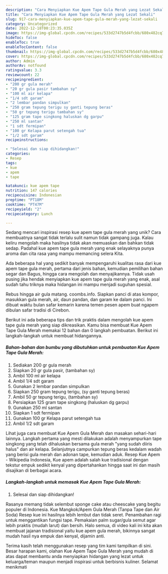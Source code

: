 ```yaml
---
description: "Cara Menyiapkan Kue Apem Tape Gula Merah yang Lezat Sekali"
title: "Cara Menyiapkan Kue Apem Tape Gula Merah yang Lezat Sekali"
slug: 917-cara-menyiapkan-kue-apem-tape-gula-merah-yang-lezat-sekali
category: Uncategorized
date: 2022-12-18T00:23:35.035Z
image: https://img-global.cpcdn.com/recipes/533d2747b5d4fcbb/680x482cq70/kue-apem-tape-gula-merah-foto-resep-utama.jpg
hideToc: false
enableToc: true
enableTocContent: false
thumbnail: https://img-global.cpcdn.com/recipes/533d2747b5d4fcbb/680x482cq70/kue-apem-tape-gula-merah-foto-resep-utama.jpg
cover: https://img-global.cpcdn.com/recipes/533d2747b5d4fcbb/680x482cq70/kue-apem-tape-gula-merah-foto-resep-utama.jpg
author: Admin
authorAv: notfound
ratingvalue: 3.3
reviewcount: 22
recipeingredient:
- "200 gr gula merah"
- "20 gr gula pasir tambahan sy"
- "100 ml air kelapa"
- "1/4 sdt garam"
- "2 lembar pandan simpulkan"
- "250 gram tepung terigu sy ganti tepung beras"
- "50 gr tepung terigu tambahan sy"
- "125 gram tape singkong haluskan dg garpu"
- "250 ml santan"
- "1 sdt fermipan"
- "100 gr Kelapa parut setengah tua"
- "1/2 sdt garam"
recipeinstructions:

- "Selesai dan siap dihidangkan!"
categories:
- Resep
tags:
- kue
- apem
- tape

katakunci: kue apem tape 
nutrition: 147 calories
recipecuisine: Indonesian
preptime: "PT18M"
cooktime: "PT47M"
recipeyield: "2"
recipecategory: Lunch

---
```





Sedang mencari inspirasi resep kue apem tape gula merah yang unik? Cara membuatnya sangat tidak terlalu sulit namun tidak gampang juga. Kalau keliru mengolah maka hasilnya tidak akan memuaskan dan bahkan tidak sedap. Padahal kue apem tape gula merah yang enak selayaknya punya aroma dan cita rasa yang mampu memancing selera Kita.





Ada beberapa hal yang sedikit banyak mempengaruhi kualitas rasa dari kue apem tape gula merah, pertama dari jenis bahan, kemudian pemilihan bahan segar dan Bagus, hingga cara mengolah dan menyajikannya. Tidak usah pusing jika hendak menyiapkan kue apem tape gula merah yang enak,      asal sudah tahu triknya maka hidangan ini mampu menjadi suguhan spesial.














Rebus hingga air gula matang. coombs.info. Siapkan panci di atas kompor, masukkan gula merah, air, daun pandan, dan garam ke dalam panci. Ini dibuat waktu bulan safar kemarin karena temen pesen apem buat ngapem dibulan safar tradisi di Cirebon.






Berikut ini ada beberapa tips dan trik praktis dalam mengolah kue apem tape gula merah yang siap dikreasikan. Kamu bisa membuat Kue Apem Tape Gula Merah memakai 12 bahan dan 0 langkah pembuatan. Berikut ini langkah-langkah untuk membuat hidangannya.

<!--inarticleads1-->

##### Bahan-bahan dan bumbu yang dibutuhkan untuk pembuatan Kue Apem Tape Gula Merah:

1. Sediakan 200 gr gula merah
1. Siapkan 20 gr gula pasir, (tambahan sy)
1. Ambil 100 ml air kelapa
1. Ambil 1/4 sdt garam
1. Gunakan 2 lembar pandan simpulkan
1. Siapkan 250 gram tepung terigu, (sy ganti tepung beras)
1. Ambil 50 gr tepung terigu, (tambahan sy)
1. Persiapkan 125 gram tape singkong (haluskan dg garpu)
1. Gunakan 250 ml santan
1. Siapkan 1 sdt fermipan
1. Gunakan 100 gr Kelapa parut setengah tua
1. Ambil 1/2 sdt garam


Lihat juga cara membuat Kue Apem Gula Merah dan masakan sehari-hari lainnya. Langkah pertama yang mesti dilakukan adalah menyampurkan tape singkong yang telah dihaluskan bersama gula merah &#34;yang sudah diiris halus&#34; dan air kelapa. Selanjutnya campurkan tepung beras kedalam wadah yang berisi gula merah dan adonan tape, kemudian aduk. Resep Kue Apem - Wikipedia Indonesia, Kue apem adalah salah kue tradisional dengan tekstur empuk sedikit kenyal yang dipertahankan hingga saat ini dan masih disajikan di berbagai acara. 

<!--inarticleads2-->

##### Langkah-langkah untuk memasak Kue Apem Tape Gula Merah:


1. Selesai dan siap dihidangkan!

Rasanya memang tidak selembut sponge cake atau cheescake yang begitu populer di Indonesia. Kue Mangkok/Apem Gula Merah (Tanpa Tape dan Air Soda) Resep kue ini hasilnya lebih lembut dan tidak seret. Penambahan ragi untuk menggantikan fungsi tape. Pemakaian palm sugar/gula semut agar lebih praktis (mudah larut) dan bersih. Halo semua, di video kali ini kita akan membuat jajanan tradisional yaitu kue apem gula merah, bikinnya sangat mudah hasil nya empuk dan kenyal, dijamin anti. 

Terima kasih telah menggunakan resep yang tim kami tampilkan di sini. Besar harapan kami, olahan Kue Apem Tape Gula Merah yang mudah di atas dapat membantu anda menyiapkan hidangan yang lezat untuk keluarga/teman maupun menjadi inspirasi untuk berbisnis kuliner. Selamat menikmati
